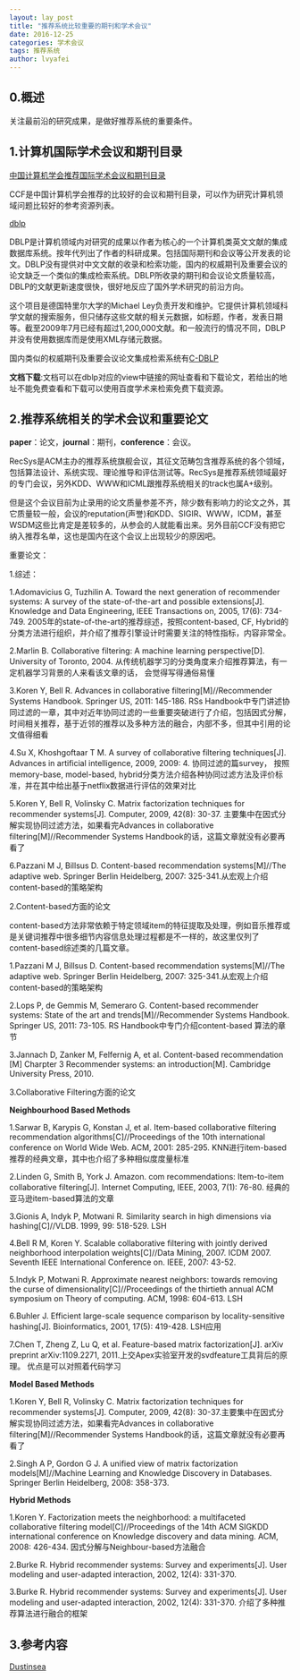 ```yaml
---
layout: lay_post
title: "推荐系统比较重要的期刊和学术会议"
date: 2016-12-25
categories: 学术会议
tags: 推荐系统
author: lvyafei
---
```


## 0.概述

关注最前沿的研究成果，是做好推荐系统的重要条件。
<!-- more -->

## 1.计算机国际学术会议和期刊目录

[中国计算机学会推荐国际学术会议和期刊目录](http://www.ccf.org.cn/sites/ccf/paiming.jsp)

CCF是中国计算机学会推荐的比较好的会议和期刊目录，可以作为研究计算机领域问题比较好的参考资源列表。

[dblp](http://dblp.uni-trier.de/)

DBLP是计算机领域内对研究的成果以作者为核心的一个计算机类英文文献的集成数据库系统。按年代列出了作者的科研成果。包括国际期刊和会议等公开发表的论文。DBLP没有提供对中文文献的收录和检索功能，国内的权威期刊及重要会议的论文缺乏一个类似的集成检索系统。DBLP所收录的期刊和会议论文质量较高，DBLP的文献更新速度很快，很好地反应了国外学术研究的前沿方向。

这个项目是德国特里尔大学的Michael Ley负责开发和维护。它提供计算机领域科学文献的搜索服务，但只储存这些文献的相关元数据，如标题，作者，发表日期等。截至2009年7月已经有超过1,200,000文献。和一般流行的情况不同，DBLP并没有使用数据库而是使用XML存储元数据。

国内类似的权威期刊及重要会议论文集成检索系统有[C-DBLP](http://c-dblp.cn/)

**文档下载**:文档可以在dblp对应的view中链接的网址查看和下载论文，若给出的地址不能免费查看和下载可以使用百度学术来检索免费下载资源。

## 2.推荐系统相关的学术会议和重要论文

**paper**：论文，**journal**：期刊，**conference**：会议。

RecSys是ACM主办的推荐系统旗舰会议，其征文范畴包含推荐系统的各个领域，包括算法设计、系统实现、理论推导和评估测试等。RecSys是推荐系统领域最好的专门会议，另外KDD、WWW和ICML跟推荐系统相关的track也属A+级别。

但是这个会议目前为止录用的论文质量参差不齐，除少数有影响力的论文之外，其它质量较一般，会议的reputation(声誉)和KDD、SIGIR、WWW，ICDM，甚至WSDM这些比肯定是差较多的，从参会的人就能看出来。另外目前CCF没有把它纳入推荐名单，这也是国内在这个会议上出现较少的原因吧。

重要论文：

1.综述：

1.Adomavicius G, Tuzhilin A. Toward the next generation of recommender systems: A survey of the state-of-the-art and possible extensions[J]. Knowledge and Data Engineering, IEEE Transactions on, 2005, 17(6): 734-749. 2005年的state-of-the-art的推荐综述，按照content-based, CF, Hybrid的分类方法进行组织，并介绍了推荐引擎设计时需要关注的特性指标，内容非常全。

2.Marlin B. Collaborative filtering: A machine learning perspective[D]. University of Toronto, 2004. 从传统机器学习的分类角度来介绍推荐算法，有一定机器学习背景的人来看该文章的话， 会觉得写得通俗易懂

3.Koren Y, Bell R. Advances in collaborative filtering[M]//Recommender Systems Handbook. Springer US, 2011: 145-186.  RSs Handbook中专门讲述协同过滤的一章，其中对近年协同过滤的一些重要突破进行了介绍，包括因式分解，时间相关推荐，基于近邻的推荐以及多种方法的融合，内部不多，但其中引用的论文值得细看

4.Su X, Khoshgoftaar T M. A survey of collaborative filtering techniques[J]. Advances in artificial intelligence, 2009, 2009: 4. 协同过滤的篇survey， 按照memory-base, model-based, hybrid分类方法介绍各种协同过滤方法及评价标准，并在其中给出基于netflix数据进行评估的效果对比

5.Koren Y, Bell R, Volinsky C. Matrix factorization techniques for recommender systems[J]. Computer, 2009, 42(8): 30-37.  主要集中在因式分解实现协同过滤方法，如果看完Advances in collaborative filtering[M]//Recommender Systems Handbook的话，这篇文章就没有必要再看了

6.Pazzani M J, Billsus D. Content-based recommendation systems[M]//The adaptive web. Springer Berlin Heidelberg, 2007: 325-341.从宏观上介绍content-based的策略架构

2.Content-based方面的论文

content-based方法非常依赖于特定领域item的特征提取及处理，例如音乐推荐或是关键词推荐中很多细节内容信息处理过程都是不一样的，故这里仅列了content-based综述类的几篇文章。

1.Pazzani M J, Billsus D. Content-based recommendation systems[M]//The adaptive web. Springer Berlin Heidelberg, 2007: 325-341.从宏观上介绍content-based的策略架构

2.Lops P, de Gemmis M, Semeraro G. Content-based recommender systems: State of the art and trends[M]//Recommender Systems Handbook. Springer US, 2011: 73-105. RS Handbook中专门介绍content-based 算法的章节

3.Jannach D, Zanker M, Felfernig A, et al. Content-based recommendation   [M] Charpter 3 Recommender systems: an introduction[M]. Cambridge University Press, 2010.

3.Collaborative Filtering方面的论文

**Neighbourhood Based Methods**

1.Sarwar B, Karypis G, Konstan J, et al. Item-based collaborative filtering recommendation algorithms[C]//Proceedings of the 10th international conference on World Wide Web. ACM, 2001: 285-295. KNN进行item-based推荐的经典文章，其中也介绍了多种相似度度量标准

2.Linden G, Smith B, York J. Amazon. com recommendations: Item-to-item collaborative filtering[J]. Internet Computing, IEEE, 2003, 7(1): 76-80. 经典的亚马逊item-based算法的文章

3.Gionis A, Indyk P, Motwani R. Similarity search in high dimensions via hashing[C]//VLDB. 1999, 99: 518-529.  LSH

4.Bell R M, Koren Y. Scalable collaborative filtering with jointly derived neighborhood interpolation weights[C]//Data Mining, 2007. ICDM 2007. Seventh IEEE International Conference on. IEEE, 2007: 43-52.

5.Indyk P, Motwani R. Approximate nearest neighbors: towards removing the curse of dimensionality[C]//Proceedings of the thirtieth annual ACM symposium on Theory of computing. ACM, 1998: 604-613. LSH

6.Buhler J. Efficient large-scale sequence comparison by locality-sensitive hashing[J]. Bioinformatics, 2001, 17(5): 419-428. LSH应用

7.Chen T, Zheng Z, Lu Q, et al. Feature-based matrix factorization[J]. arXiv preprint arXiv:1109.2271, 2011.上交Apex实验室开发的svdfeature工具背后的原理。 优点是可以对照着代码学习

**Model Based Methods**

1.Koren Y, Bell R, Volinsky C. Matrix factorization techniques for recommender systems[J]. Computer, 2009, 42(8): 30-37.主要集中在因式分解实现协同过滤方法，如果看完Advances in collaborative filtering[M]//Recommender Systems Handbook的话，这篇文章就没有必要再看了

2.Singh A P, Gordon G J. A unified view of matrix factorization models[M]//Machine Learning and Knowledge Discovery in Databases. Springer Berlin Heidelberg, 2008: 358-373.

**Hybrid Methods**

1.Koren Y. Factorization meets the neighborhood: a multifaceted collaborative filtering model[C]//Proceedings of the 14th ACM SIGKDD international conference on Knowledge discovery and data mining. ACM, 2008: 426-434. 因式分解与Neighbour-based方法融合

2.Burke R. Hybrid recommender systems: Survey and experiments[J]. User modeling and user-adapted interaction, 2002, 12(4): 331-370.

3.Burke R. Hybrid recommender systems: Survey and experiments[J]. User modeling and user-adapted interaction, 2002, 12(4): 331-370. 介绍了多种推荐算法进行融合的框架

## 3.参考内容

[Dustinsea](http://semocean.com/)